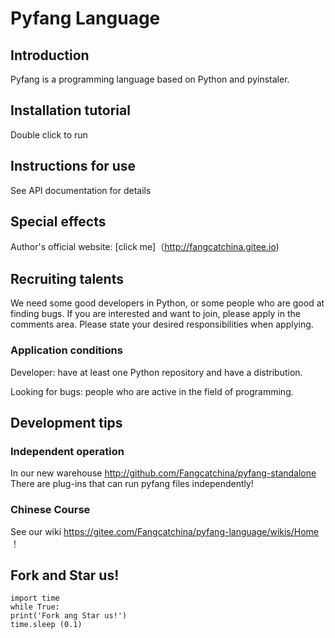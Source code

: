# Pyfang Language


## Introduction



Pyfang is a programming language based on Python and pyinstaler.



## Installation tutorial



Double click to run



## Instructions for use



See API documentation for details



## Special effects



Author's official website: [click me]（http://fangcatchina.gitee.io)



## Recruiting talents



We need some good developers in Python, or some people who are good at finding bugs. If you are interested and want to join, please apply in the comments area. Please state your desired responsibilities when applying.

### Application conditions



Developer: have at least one Python repository and have a distribution.

Looking for bugs: people who are active in the field of programming.

## Development tips



### Independent operation



In our new warehouse http://github.com/Fangcatchina/pyfang-standalone There are plug-ins that can run pyfang files independently!

### Chinese Course



See our wiki https://gitee.com/Fangcatchina/pyfang-language/wikis/Home ！



## Fork and Star us!

```
import time
while True:
print('Fork ang Star us!')
time.sleep (0.1)
```
